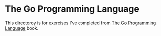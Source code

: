 # The Go Programming Language

This directoroy is for exercises I've completed from [The Go Programming Language](http://www.gopl.io/) book.
